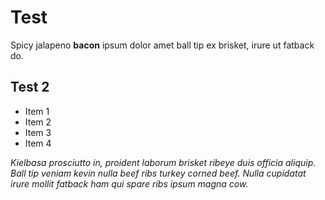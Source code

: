 # Test

Spicy jalapeno **bacon** ipsum dolor amet ball tip ex brisket, irure ut fatback do.
## Test 2

 - Item 1
- Item 2
- Item 3
- Item 4


*Kielbasa prosciutto in, proident laborum brisket ribeye duis officia aliquip. Ball tip veniam kevin nulla beef ribs turkey corned beef. Nulla cupidatat irure mollit fatback ham qui spare ribs ipsum magna cow.*